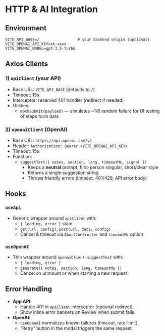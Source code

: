 # HTTP & AI Integration

## Environment
```
VITE_API_BASE=/                 # your backend origin (optional)
VITE_OPENAI_API_KEY=sk-xxxx
VITE_OPENAI_MODEL=gpt-3.5-turbo
```

## Axios Clients

### 1) `apiClient` (your API)
- Base URL: `VITE_API_BASE` (defaults to `/`)
- Timeout: 15s
- Interceptor: reserved 401 handler (redirect if needed)
- Utilities:
  - `mockSubmit(payload)` — simulates ~1/6 random failure for UI testing of steps form data

### 2) `openaiClient` (OpenAI)
- Base URL: `https://api.openai.com/v1`
- Header: `Authorization: Bearer <VITE_OPENAI_API_KEY>`
- Timeout: 15s
- Function:
  - `suggestText({ notes, section, lang, timeoutMs, signal })`
    - Keeps a **neutral** prompt, first-person singular, short/clear style
    - Returns a single suggestion string
    - Throws friendly errors (timeout, 401/429, API error body)

## Hooks

### `useApi`
- Generic wrapper around `apiClient` with:
  - `{ loading, error }` state
  - `get(url, config)`, `post(url, data, config)`
  - Cancel & timeout via `AbortController` and `timeoutMs` option

### `useOpenAI`
- Thin wrapper around `openaiClient.suggestText` with:
  - `{ loading, error }`
  - `generate({ notes, section, lang, timeoutMs })`
  - Cancel on unmount or when starting a new request


## Error Handling

- **App API**:
  - Handle 401 in `apiClient` interceptor (optional redirect).
  - Show inline error banners on Review when submit fails.
- **OpenAI**:
  - `useOpenAI` normalizes known failures (timeout, rate-limit).
  - “Retry” button in the modal triggers the same request.

